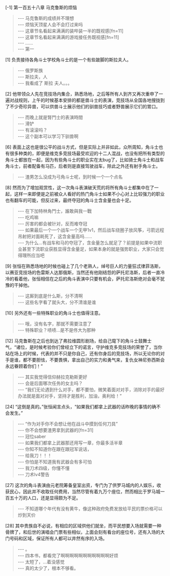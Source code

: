 
[-1] 第一百五十八章 马克鲁斯的烦恼
>--- 马克鲁斯的成绩并不理想<br>
>--- 烦恼天顶星人会不会打过来吗<br>
>--- 这章节名看起来满满的装哔装一半的既视感[fn=11]<br>
>--- 这章节名看起来满满的游戏接任务既视感[fn=11]<br>
>--- ……<br>
>--- 第一<br>

[1] 负责接待各角斗士学校角斗士的是一个有些跛脚的斯拉夫人。
>--- 俄罗斯族<br>
>--- 斯拉夫，人<br>
>--- 我看成了 斯拉 夫人。。。<br>

[2] 他带领众人先在竞技场内集合，熟悉场地，之后等所有人到齐又再次重申了一遍对战规则，上午的时候基本安排的都是兽斗士的表演，竞技场从全国各地搜拢到了不少奇珍异兽，可以供兽斗士展示他们的驯兽技巧或者野兽展示它们的胃口。
>--- 而晚上就是腎鬥士的表演時間<br>
>--- 滑铲<br>
>--- 有滚滚吗？<br>
>--- 这个副本可以学习下驯兽啊<br>

[6] 表面上这也是很公平的战斗方式，但是实际上并非如此，众所周知，角斗士也有很多种类的，即便是维克多竞技场最受欢迎的十二人混战，也没有把所有类型的角斗士都放在一起，因为有些角斗士的职业实在太bug了，比如骑士角斗士和战车角斗士，前者配备有马匹，后者则是直接驾驶战车，除此之外还有射手角斗士。
>--- 渣男怎么没成为弓角斗士呢，到时候一个一个点名<br>

[8] 然而为了增加观赏性，这一次角斗表演破天荒的将所有角斗士都集中在了一起，这样一来即便是之前被众人看好的热门角斗士如果不小心对上比较强力的职业也有翻车的可能，但反过来，最终夺冠的角斗士含金量也会十足。
>--- 在下加特林角鬥士，誰敢與我一戰<br>
>--- 吃鸡嘛<br>
>--- 厉害的都会被针对，反而难夺冠<br>
>--- 如果最后一个一个战车一个无甲1v1，然后战车绕圈子放风筝，弓箭远程吊射把对面耗死了，这含金量高吗……<br>
>--- 为什么...有战车和马的夺冠了，含金量怎么就足了？前提是如果中流职业甚至下流职业获胜显得含金量足，如果本身的就是强势职业，大家只会觉得理所应当吧<br>

[9] 张恒在熟悉场地的时候也碰上了几个老熟人，绰号巨人的力量狂忒律菲洛斯，以赛亚竞技场的色雷斯人达那俄斯，当然还有他刚结怨的萨托尼洛斯，后者一直冷冷的看着他，张恒相信在之后的角斗表演中只要有机会，萨托尼洛斯绝对会毫不犹豫的干掉他。
>--- 这厮到底是什么斯，分不清啊<br>
>--- 这些名字看了就头大，分不清谁是谁<br>

[10] 另外还有一些特殊职业的角斗士也值得注意。
>--- 哦，没有名字，那就不需要注意了<br>
>--- 特殊职业？啧啧...是不是佟大为那种<br>

[12] 马克鲁斯在之后也到达了弗拉维圆形剧场，给自己麾下的角斗士鼓舞士气，“诸位，是时候考验你们曾经立下的诺言，守护维克多竞技场的荣誉了，当你站在场上的时候，代表的并不只是你自己，还有你身后的竞技场，所以无论你的对手是谁，都不要胆怯，不要畏惧，拿出自己的实力和勇气来，复仇女神尼弥西斯会永远眷顾着你们！”
>--- 其实我觉得信仰赫拉克勒斯更好<br>
>--- 会是后面哪次任务的女主吗？<br>
>--- “我们无论遇到什么对手，都不要怕，微笑着面对对手，消除对手的最好办法就是面对对手，坚持才是胜利，加油，奥利给！”<br>

[24] “这倒是真的。”张恒闻言点头，“如果我们都拿上武器的话昨晚的事情的确不会发生。”
>--- “作为对手你不会想让他在战斗中摸到任何刀具”<br>
>--- 你不会想要渣男拿到武器的[fn=31]<br>
>--- 冠位saber<br>
>--- 如果我们都拿上武器那还用写一章，你最多活半章<br>
>--- 你知不知道你在跟在跟冠军说话，<br>
>--- 给我刀！！！<br>
>--- 你怕是不知道我有武器会有多可怕<br>
>--- 我刀术四级，你懂不懂<br>
>--- 刀术lv4警告<br>

[27] 这次的角斗表演由元老院筹备皇室出资，专门为了供罗马城内的人娱乐，收获民心，因此并不收取任何费用，当然尽管有着九万个座位，然而相比于罗马城一百五十万的人口，还是显得颇为不足。
>--- 不知道哪个年代有没有黄牛，像这种政府免费发放给平民的票价格可以炒到天价<br>

[28] 其中贵族自不必说，有相应的区域供他们就坐，而平民想要入场就需要一种骨牌了，和后世的演唱会门票有些相似，上面会刻有看台的座位号，还有入场的大门号码和区域，保证所有人都可以井然有序的入场。
>--- 。<br>
>--- 四本书，都看完了啊啊啊啊啊啊啊啊啊啊啊好烦<br>
>--- 太短了，…着没感觉<br>
>--- 真的太少了，根本不够看。<br>
